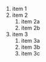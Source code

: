 1. item 1
2. item 2
   1. item 2a
   2. item 2b
3. item 3
   1. item 3a
   2. item 3b
   3. item 3c
